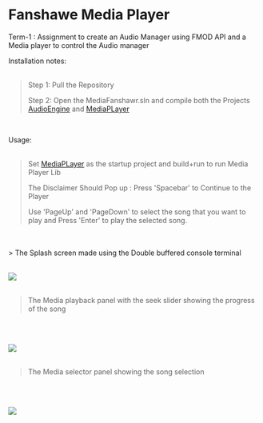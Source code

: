 # Fanshawe Media Player <br>
 Term-1 : Assignment to create an Audio Manager using FMOD API and a Media player to control the Audio manager <br>

Installation notes:<br>
<br>
> Step 1: Pull the Repository<br>
>
> Step 2: Open the MediaFanshawr.sln and compile both the Projects [AudioEngine](https://github.com/RedBellPepperoni/MediaFundamentals/blob/main/AudioEngine/AudioEngine.vcxproj "AudioEngine") and [MediaPLayer](https://github.com/RedBellPepperoni/MediaFundamentals/blob/main/MediaPlayer/MediaPlayer.vcxproj "MediaPlayer")<br>
<br>


Usage:<br>
<br> 
> Set [MediaPLayer](https://github.com/RedBellPepperoni/MediaFundamentals/blob/main/MediaPlayer/MediaPlayer.vcxproj "MediaPlayer") as the startup project and build+run to run Media Player Lib<br>
>
> The Disclaimer Should Pop up : Press 'Spacebar' to Continue to the Player<br>
>
> Use 'PageUp' and 'PageDown' to select the song that you want to play and Press 'Enter' to play the selected song.
>
<br>





<br>
> The Splash screen made using the Double buffered console terminal 
<br>
<br>

 ![](https://github.com/RedBellPepperoni/MediaFundamentals/blob/main/mediaDisclaimer.gif)
<br>
<br>


> The Media playback panel with the seek slider showing the progress of the song
<br>
<br>

 ![](https://github.com/RedBellPepperoni/MediaFundamentals/blob/main/mediaPlayback.gif)
<br>
<br>

> The Media selector panel showing the song selection
<br>
<br>

 ![](https://github.com/RedBellPepperoni/MediaFundamentals/blob/main/mediaSelect.gif)
<br>
<br>
